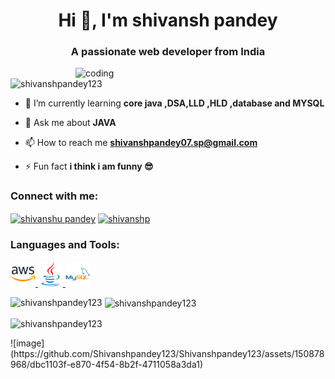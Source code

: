 <h1 align="center">Hi 👋, I'm shivansh pandey</h1>
<h3 align="center">A passionate web developer from India</h3>
<img align="right" alt="coding" width="400" src="https://camo.githubusercontent.com/cae12fddd9d6982901d82580bdf321d81fb299141098ca1c2d4891870827bf17/68747470733a2f2f6d69726f2e6d656469756d2e636f6d2f6d61782f313336302f302a37513379765349765f7430696f4a2d5a2e676966">

<p align="left"> <img src="https://komarev.com/ghpvc/?username=shivanshpandey123&label=Profile%20views&color=0e75b6&style=flat" alt="shivanshpandey123" /> </p>

- 🌱 I’m currently learning **core java ,DSA,LLD ,HLD ,database and MYSQL**

- 💬 Ask me about **JAVA**

- 📫 How to reach me **shivanshpandey07.sp@gmail.com**

- ⚡ Fun fact **i think i am funny 😎**

<h3 align="left">Connect with me:</h3>
<p align="left">
<a href="https://linkedin.com/in/shivanshu pandey" target="blank"><img align="center" src="https://raw.githubusercontent.com/rahuldkjain/github-profile-readme-generator/master/src/images/icons/Social/linked-in-alt.svg" alt="shivanshu pandey" height="30" width="40" /></a>
<a href="https://instagram.com/shivanshp" target="blank"><img align="center" src="https://raw.githubusercontent.com/rahuldkjain/github-profile-readme-generator/master/src/images/icons/Social/instagram.svg" alt="shivanshp" height="30" width="40" /></a>
</p>

<h3 align="left">Languages and Tools:</h3>
<p align="left"> <a href="https://aws.amazon.com" target="_blank" rel="noreferrer"> <img src="https://raw.githubusercontent.com/devicons/devicon/master/icons/amazonwebservices/amazonwebservices-original-wordmark.svg" alt="aws" width="40" height="40"/> </a> <a href="https://www.java.com" target="_blank" rel="noreferrer"> <img src="https://raw.githubusercontent.com/devicons/devicon/master/icons/java/java-original.svg" alt="java" width="40" height="40"/> </a> <a href="https://www.mysql.com/" target="_blank" rel="noreferrer"> <img src="https://raw.githubusercontent.com/devicons/devicon/master/icons/mysql/mysql-original-wordmark.svg" alt="mysql" width="40" height="40"/> </a> </p>

<p><img align="left" src="https://github-readme-stats.vercel.app/api/top-langs?username=shivanshpandey123&show_icons=true&locale=en&layout=compact" alt="shivanshpandey123" /></p>

<p>&nbsp;<img align="center" src="https://github-readme-stats.vercel.app/api?username=shivanshpandey123&show_icons=true&locale=en" alt="shivanshpandey123" /></p>

<p><img align="center" src="https://github-readme-streak-stats.herokuapp.com/?user=shivanshpandey123&" alt="shivanshpandey123" /></p>![image](https://github.com/Shivanshpandey123/Shivanshpandey123/assets/150878968/dbc1103f-e870-4f54-8b2f-4711058a3da1)
